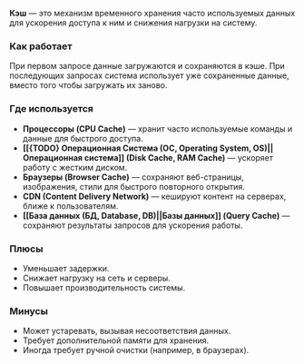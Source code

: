 **Кэш** — это механизм временного хранения часто используемых данных для ускорения доступа к ним и снижения нагрузки на систему.


### Как работает

При первом запросе данные загружаются и сохраняются в кэше. При последующих запросах система использует уже сохраненные данные, вместо того чтобы загружать их заново.


### Где используется

- **Процессоры (CPU Cache)** — хранит часто используемые команды и данные для быстрого доступа.
- **[[{TODO} Операционная Система (ОС, Operating System, OS)||Операционная система]] (Disk Cache, RAM Cache)** — ускоряет работу с жестким диском.
- **Браузеры (Browser Cache)** — сохраняют веб-страницы, изображения, стили для быстрого повторного открытия.
- **CDN (Content Delivery Network)** — кешируют контент на серверах, ближе к пользователям.
- **[[База данных (БД, Database, DB)||Базы данных]] (Query Cache)** — сохраняют результаты запросов для ускорения работы.


### Плюсы

- Уменьшает задержки.
- Снижает нагрузку на сеть и серверы.
- Повышает производительность системы.


### Минусы

- Может устаревать, вызывая несоответствия данных.
- Требует дополнительной памяти для хранения.
- Иногда требует ручной очистки (например, в браузерах).